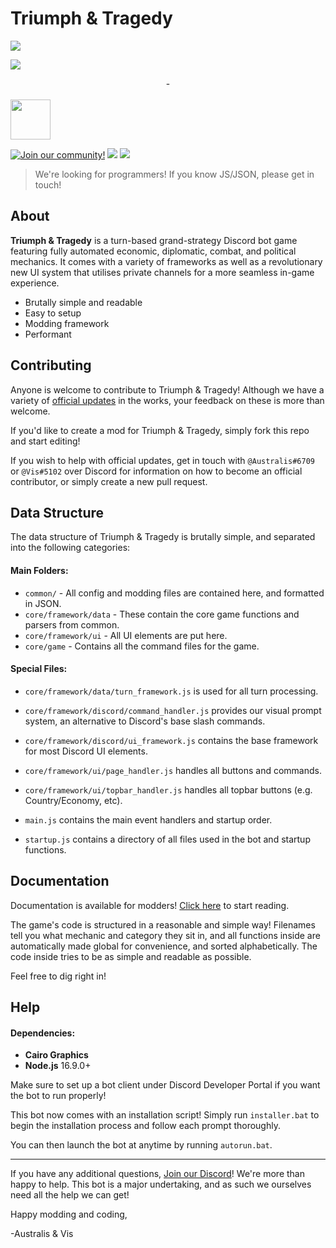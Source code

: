 # Triumph & Tragedy

![](https://i.postimg.cc/KY7XcRpG/civilization-mobile-banner-2.png)

![](https://i.postimg.cc/DZfN25b6/triumph-and-tragedy-secondary-banner.png)

<div align = "center">-</div>
<br>
<img src = "https://i.postimg.cc/8CKkNXk2/crd-light-logo.png" height = "64">

[![Join our community!](https://img.shields.io/discord/548994743925997570?label=Discord&style=for-the-badge)](https://discord.gg/89kQY2KFQz) ![](https://img.shields.io/github/languages/code-size/Australis-0/TriumphAndTragedy?style=for-the-badge) ![](https://img.shields.io/github/downloads/Australis-0/TriumphAndTragedy/total?style=for-the-badge)

> We're looking for programmers! If you know JS/JSON, please get in touch!

## About

**Triumph & Tragedy** is a turn-based grand-strategy Discord bot game featuring fully automated economic, diplomatic, combat, and political mechanics. It comes with a variety of frameworks as well as a revolutionary new UI system that utilises private channels for a more seamless in-game experience.

* Brutally simple and readable
* Easy to setup
* Modding framework
* Performant

## Contributing

Anyone is welcome to contribute to Triumph & Tragedy! Although we have a variety of [official updates](https://docs.google.com/document/d/1BKCJqh4oHbGyzd0z3Zv7wa1ZYlJANipJ--YZat7OS98/edit?usp=sharing) in the works,  your feedback on these is more than welcome.

If you'd like to create a mod for Triumph & Tragedy, simply fork this repo and start editing!

If you wish to help with official updates, get in touch with `@Australis#6709` or `@Vis#5102` over Discord for information on how to become an official contributor, or simply create a new pull request.

## Data Structure

The data structure of Triumph & Tragedy is brutally simple, and separated into the following categories:

#### Main Folders:

- `common/` - All config and modding files are contained here, and formatted in JSON.
- `core/framework/data` - These contain the core game functions and parsers from common.
- `core/framework/ui` - All UI elements are put here.
- `core/game` - Contains all the command files for the game.

#### Special Files:

- `core/framework/data/turn_framework.js` is used for all turn processing.

- `core/framework/discord/command_handler.js` provides our visual prompt system, an alternative to Discord's base slash commands.
- `core/framework/discord/ui_framework.js` contains the base framework for most Discord UI elements.

- `core/framework/ui/page_handler.js` handles all buttons and commands.
- `core/framework/ui/topbar_handler.js` handles all topbar buttons (e.g. Country/Economy, etc).

- `main.js` contains the main event handlers and startup order.
- `startup.js` contains a directory of all files used in the bot and startup functions.

## Documentation

Documentation is available for modders! [Click here](https://docs.google.com/document/d/1uLfSMooByn0jtm6hfKK8rn8c9Qj9FCWv8JibFgOQwhc/edit?usp=sharing) to start reading.

The game's code is structured in a reasonable and simple way! Filenames tell you what mechanic and category they sit in, and all functions inside are automatically made global for convenience, and sorted alphabetically. The code inside tries to be as simple and readable as possible.

Feel free to dig right in!

## Help

#### Dependencies:

- **Cairo Graphics**
- **Node.js** 16.9.0+

Make sure to set up a bot client under Discord Developer Portal if you want the bot to run properly!

This bot now comes with an installation script! Simply run `installer.bat` to begin the installation process and follow each prompt thoroughly.

You can then launch the bot at anytime by running `autorun.bat`.

---

If you have any additional questions, [Join our Discord](https://discord.gg/89kQY2KFQz)! We're more than happy to help. This bot is a major undertaking, and as such we ourselves need all the help we can get!

Happy modding and coding,

-Australis & Vis
